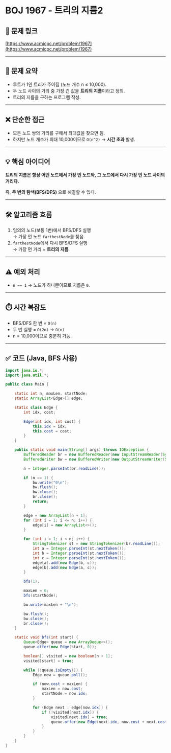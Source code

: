# BOJ 1967 - 트리의 지름2

## 📌 문제 링크
[https://www.acmicpc.net/problem/1967](https://www.acmicpc.net/problem/1967)

---

## 📖 문제 요약
- 루트가 1인 트리가 주어짐 (노드 개수 n ≤ 10,000).  
- 두 노드 사이의 거리 중 가장 긴 값을 **트리의 지름**이라고 정의.  
- 트리의 지름을 구하는 프로그램 작성.

---

## ❌ 단순한 접근
- 모든 노드 쌍의 거리를 구해서 최대값을 찾으면 됨.  
- 하지만 노드 개수가 최대 10,000이므로 `O(n^2)` → **시간 초과** 발생.

---

## 💡 핵심 아이디어
**트리의 지름은 항상 어떤 노드에서 가장 먼 노드와, 그 노드에서 다시 가장 먼 노드 사이의 거리다.**

즉, **두 번의 탐색(BFS/DFS)** 으로 해결할 수 있다.

---

## 🛠️ 알고리즘 흐름
1. 임의의 노드(보통 1번)에서 BFS/DFS 실행  
   → 가장 먼 노드 `farthestNode`를 찾음.  
2. `farthestNode`에서 다시 BFS/DFS 실행  
   → 가장 먼 거리 = **트리의 지름**.  

---

## ⚠️ 예외 처리
- `n == 1` → 노드가 하나뿐이므로 지름은 `0`.  

---

## ⏱️ 시간 복잡도
- BFS/DFS 한 번 = `O(n)`  
- 두 번 실행 = `O(2n)` → `O(n)`  
- n = 10,000이므로 충분히 가능.

---

## ✅ 코드 (Java, BFS 사용)
```java
import java.io.*;
import java.util.*;

public class Main {

    static int n, maxLen, startNode;
    static ArrayList<Edge>[] edge;

    static class Edge {
        int idx, cost;

        Edge(int idx, int cost) {
            this.idx = idx;
            this.cost = cost;
        }
    }

    public static void main(String[] args) throws IOException {
        BufferedReader br = new BufferedReader(new InputStreamReader(System.in));
        BufferedWriter bw = new BufferedWriter(new OutputStreamWriter(System.out));

        n = Integer.parseInt(br.readLine());

        if (n == 1) {
            bw.write("0\n");
            bw.flush();
            bw.close();
            br.close();
            return;
        }

        edge = new ArrayList[n + 1];
        for (int i = 1; i <= n; i++) {
            edge[i] = new ArrayList<>();
        }

        for (int i = 1; i < n; i++) {
            StringTokenizer st = new StringTokenizer(br.readLine());
            int a = Integer.parseInt(st.nextToken());
            int b = Integer.parseInt(st.nextToken());
            int c = Integer.parseInt(st.nextToken());
            edge[a].add(new Edge(b, c));
            edge[b].add(new Edge(a, c));
        }

        bfs(1);

        maxLen = 0;
        bfs(startNode);

        bw.write(maxLen + "\n");

        bw.flush();
        bw.close();
        br.close();
    }

    static void bfs(int start) {
        Queue<Edge> queue = new ArrayDeque<>();
        queue.offer(new Edge(start, 0));

        boolean[] visited = new boolean[n + 1];
        visited[start] = true;

        while (!queue.isEmpty()) {
            Edge now = queue.poll();

            if (now.cost > maxLen) {
                maxLen = now.cost;
                startNode = now.idx;
            }

            for (Edge next : edge[now.idx]) {
                if (!visited[next.idx]) {
                    visited[next.idx] = true;
                    queue.offer(new Edge(next.idx, now.cost + next.cost));
                }
            }
        }
    }
}
```